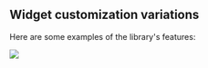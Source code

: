 ## Widget customization variations

Here are some examples of the library's features:

![](.github/switchers_example.gif)